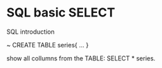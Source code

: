 # SQL basic SELECT
SQL introduction

~
CREATE TABLE series{
  ...
}

show all collumns from the TABLE:  SELECT * series.
